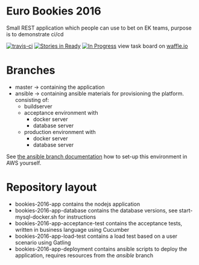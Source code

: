 # Euro Bookies 2016
Small REST application which people can use to bet on EK teams, purpose is to demonstrate ci/cd

[![travis-ci](https://travis-ci.org/toefel18/euro-bookies-2016.svg?branch=master "build")](https://travis-ci.org/toefel18/euro-bookies-2016) [![Stories in Ready](https://badge.waffle.io/toefel18/euro-bookies-2016.svg?label=ready&title=Issues%20Ready)](http://waffle.io/toefel18/euro-bookies-2016) [![In Progress](https://badge.waffle.io/toefel18/euro-bookies-2016.svg?label=In%20Progress&title=Issues%20In%20Progress)](http://waffle.io/toefel18/euro-bookies-2016) view task board on [waffle.io](http://waffle.io/toefel18/euro-bookies-2016)
 
# Branches

   * master   -> containing the application
   * ansible  -> containing ansible materials for provisioning the platform. consisting of: 
       * buildserver 
       * acceptance environment with
           * docker server
           * database server
       * production environment with
           * docker server
           * database server


See [the ansible branch documentation](https://github.com/toefel18/euro-bookies-2016/tree/ansible) how to set-up this environment in AWS yourself.

# Repository layout

  * bookies-2016-app contains the nodejs application
  * bookies-2016-app-database contains the database versions, see start-mysql-docker.sh for instructions
  * bookies-2016-app-acceptance-test contains the acceptance tests, written in business language using Cucumber
  * bookies-2016-app-load-test contains a load test based on a user scenario using Gatling
  * bookies-2016-app-deployment contains ansible scripts to deploy the application, requires resources from the *ansible* branch


